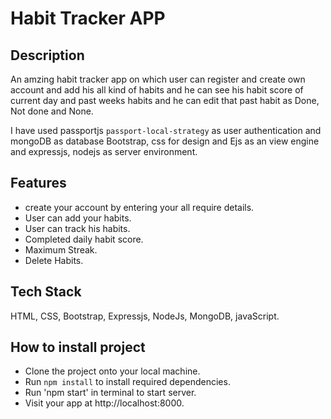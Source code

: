 # Habit Tracker APP
## Description
   An amzing habit tracker app on which user can register and create own account and add his all kind of habits and he can see his habit score 
   of current day and past weeks habits and he can edit that past habit as Done, Not done and None.
   
   I have used passportjs ```passport-local-strategy``` as user authentication and mongoDB as database
   Bootstrap, css for design and Ejs as an view engine and expressjs, nodejs as server environment.
   
## Features
   * create your account by entering your all require details.
   * User can add your habits.
   * User can track his habits.
   * Completed daily habit score.
   * Maximum Streak.
   * Delete Habits.
   
## Tech Stack
  HTML, CSS, Bootstrap, Expressjs, NodeJs, MongoDB, javaScript.
  
## How to install project
  * Clone the project onto your local machine.
  * Run ```npm install``` to install required dependencies.
  * Run 'npm start' in terminal to start server.
  * Visit your app at http://localhost:8000.
   

   


   

   
